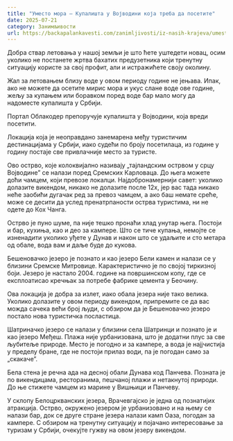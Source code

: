 ```yaml
---
title: "Уместо мора – Купалишта у Војводини која треба да посетите"
date: 2025-07-21
category: Занимљивости
url: https://backapalankavesti.com/zanimljivosti/iz-nasih-krajeva/umesto-mora-kupalista-u-vojvodini-koja-treba-da-posetite/
---
```


Добра ствар летовања у нашој земљи је што ћете уштедети новац, осим уколико не постанете жртва бахатих предузетника који тренутну ситуацију користе за свој профит, али и истражићете своју околину.

Жал за летовањем близу воде у овом периоду године не јењава. Ипак, ако не можете да осетите мирис мора и укус слане воде ове године, жељу за купањем или боравком поред воде бар мало могу да надоместе купалишта у Србији.

Портал Облакодер препоручује купалишта у Војводини, која вреди посетити.

Локација која је неоправдано занемарена међу туристичим дестинацијама у Србији, иако судећи по броју посетилаца, из године у годину постаје све привлачније место за туристе.

Ово острво, које колоквијално називају „тајландским острвом у срцу Војводине” се налази поред Сремских Карловаца. До њега можете доћи чамцем, који превозе локалци. Најдобронамернији савет: уколико долазите викендом, никако не долазите после 12х, јер вас тада никако неће заобићи дугачак ред за превоз чамцем, а ако баш немате среће, може се десити да услед пренатрпаности острва туристима, ни не одете до Кох Чанга.

Острво је пуно шуме, па није тешко пронаћи хлад унутар њега. Постоји и бар, кухиња, као и део за кампере. Што се тиче купања, немојте се изненадити уколико уђете у Дунав и након што се удаљите и сто метара од обале, вода вам и даље буде до кукова.

Бешеновачко језеро је познато и као језеро Бели камен и налази се у близини Сремске Митровице. Карактеристично је по својој тиркизној боји. Језеро је настало 2004. године на површинском копу, где се експлоатисао кречњак за потребе фабрике цемента у Беочину.

Ова локација је добра за излет, иако обала језера није тако велика. Уколико долазите у овом периоду викендом, припремите се да вас можда сачека већи број људи, с обзиром да је Бешеновачко језеро постало нова туристичка посластица.

Шатриначко језеро се налази у близини села Шатринци и познато је и као језеро Међеш. Плажа није урбанизована, што је додатни плус за све љубитеље природе. Место је погодно и за кампере, а вода је најјчистија у пределу бране, где не постоји прилаз води, па је погодан само за „скакаче”.

Бела стена је речна ада на десној обали Дунава код Панчева. Позната је по викендицама, ресторанима, пешчаној плажи и нетакнутој природи. До ње стижете чамцем из марине у Вишњици и Панчеву.

У склопу Белоцркванских језера, Врачевгајско је једна од познатијих атракција. Острво, окружено језером је урбанизовано и на њему се налази бар, док се друге стране језера налази камп Оаза, погодан за кампере. С обзиром на тренутну ситуацију и појачано интересовање за туризам у Србији, очекујте гужву на овом језеру викендом.
